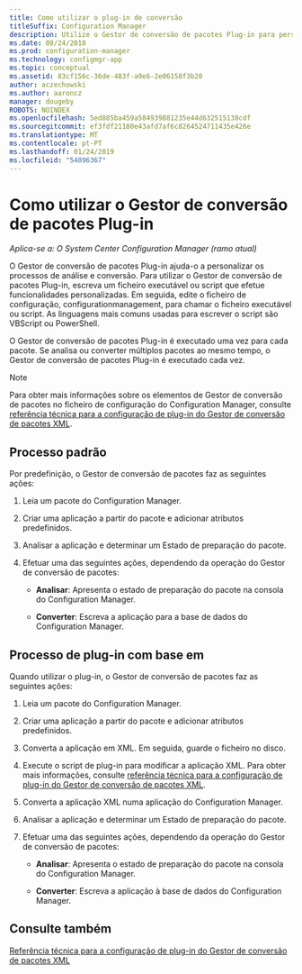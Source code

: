 ```yaml
---
title: Como utilizar o plug-in de conversão
titleSuffix: Configuration Manager
description: Utilize o Gestor de conversão de pacotes Plug-in para personalizar os processos de análise e conversão.
ms.date: 08/24/2018
ms.prod: configuration-manager
ms.technology: configmgr-app
ms.topic: conceptual
ms.assetid: 83cf156c-36de-483f-a9e6-2e06158f3b20
author: aczechowski
ms.author: aaroncz
manager: dougeby
ROBOTS: NOINDEX
ms.openlocfilehash: 5ed885ba459a584939881235e44d632515138cdf
ms.sourcegitcommit: ef3fdf21180e43afd7af6c8264524711435e426e
ms.translationtype: MT
ms.contentlocale: pt-PT
ms.lasthandoff: 01/24/2019
ms.locfileid: "54896367"
---
```

# <a name="how-to-use-the-package-conversion-manager-plug-in"></a>Como utilizar o Gestor de conversão de pacotes Plug-in

*Aplica-se a: O System Center Configuration Manager (ramo atual)*

<!--1357861-->

O Gestor de conversão de pacotes Plug-in ajuda-o a personalizar os processos de análise e conversão. Para utilizar o Gestor de conversão de pacotes Plug-in, escreva um ficheiro executável ou script que efetue funcionalidades personalizadas. Em seguida, edite o ficheiro de configuração, configurationmanagement, para chamar o ficheiro executável ou script. As linguagens mais comuns usadas para escrever o script são VBScript ou PowerShell.

O Gestor de conversão de pacotes Plug-in é executado uma vez para cada pacote. Se analisa ou converter múltiplos pacotes ao mesmo tempo, o Gestor de conversão de pacotes Plug-in é executado cada vez.

> [!NOTE]  
> Para obter mais informações sobre os elementos de Gestor de conversão de pacotes no ficheiro de configuração do Configuration Manager, consulte [referência técnica para a configuração de plug-in do Gestor de conversão de pacotes XML](/sccm/apps/pcm/plugin-config-xml).



## <a name="default-process"></a>Processo padrão

Por predefinição, o Gestor de conversão de pacotes faz as seguintes ações:

1.  Leia um pacote do Configuration Manager.  

2.  Criar uma aplicação a partir do pacote e adicionar atributos predefinidos.  

3.  Analisar a aplicação e determinar um Estado de preparação do pacote.  

4.  Efetuar uma das seguintes ações, dependendo da operação do Gestor de conversão de pacotes:  

    - **Analisar**: Apresenta o estado de preparação do pacote na consola do Configuration Manager.  

    - **Converter**: Escreva a aplicação para a base de dados do Configuration Manager.  


## <a name="plug-in-based-process"></a>Processo de plug-in com base em 

Quando utilizar o plug-in, o Gestor de conversão de pacotes faz as seguintes ações:

1.  Leia um pacote do Configuration Manager.  

2.  Criar uma aplicação a partir do pacote e adicionar atributos predefinidos.  

3.  Converta a aplicação em XML. Em seguida, guarde o ficheiro no disco.  

4.  Execute o script de plug-in para modificar a aplicação XML. Para obter mais informações, consulte [referência técnica para a configuração de plug-in do Gestor de conversão de pacotes XML](/sccm/apps/pcm/plugin-config-xml).  

5.  Converta a aplicação XML numa aplicação do Configuration Manager.  

6.  Analisar a aplicação e determinar um Estado de preparação do pacote.  

7.  Efetuar uma das seguintes ações, dependendo da operação do Gestor de conversão de pacotes:  

    - **Analisar**: Apresenta o estado de preparação do pacote na consola do Configuration Manager.  

    - **Converter**: Escreva a aplicação à base de dados do Configuration Manager.  



## <a name="see-also"></a>Consulte também

[Referência técnica para a configuração de plug-in do Gestor de conversão de pacotes XML](/sccm/apps/pcm/plugin-config-xml)
